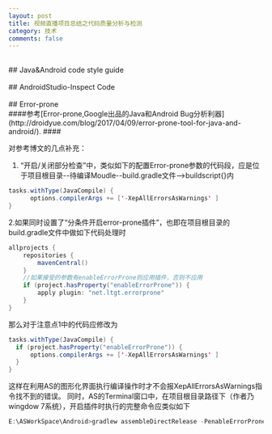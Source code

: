 ```yaml
---
layout: post
title: 视频直播项目总结之代码质量分析与检测
category: 技术
comments: false
---
```


<br/>
## Java&Android code style guide
<br/>

<br/>
## AndroidStudio-Inspect Code

<br/>

<br/>
## Error-prone
<br/>
####参考[Error-prone,Google出品的Java和Android Bug分析利器](http://droidyue.com/blog/2017/04/09/error-prone-tool-for-java-and-android/). ####

对参考博文的几点补充：<br/>
1. “开启/关闭部分检查”中，类似如下的配置Error-prone参数的代码段，应是位于项目根目录--待编译Moudle--build.gradle文件-->buildscript{}内
```java
tasks.withType(JavaCompile) {
      options.compilerArgs += ['-XepAllErrorsAsWarnings' ]
}
```
2.如果同时设置了“分条件开启error-prone插件”，也即在项目根目录的build.gradle文件中做如下代码处理时
```java
allprojects {
    repositories {
        mavenCentral()
    }
    //如果接受的参数有enableErrorProne则应用插件，否则不应用
    if (project.hasProperty("enableErrorProne")) {
        apply plugin: "net.ltgt.errorprone"
    }
}
```
那么对于注意点1中的代码应修改为
```java
tasks.withType(JavaCompile) {
  if (project.hasProperty("enableErrorProne")) {
      options.compilerArgs += ['-XepAllErrorsAsWarnings' ]
  }
}
```
这样在利用AS的图形化界面执行编译操作时才不会报XepAllErrorsAsWarnings指令找不到的错误。
同时，AS的Terminal窗口中，在项目根目录路径下（作者乃wingdow 7系统），开启插件时执行的完整命令应类似如下
```java
E:\ASWorkSpace\Android>gradlew assembleDirectRelease -PenableErrorProne
```
